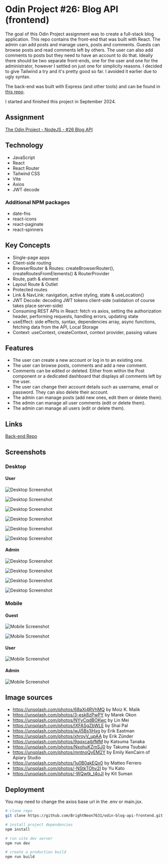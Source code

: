 # Odin Project #26: Blog API (frontend)

The goal of this Odin Project assignment was to create a full-stack blog application. This repo contains the front-end that was built with React. The admin can add posts and manage users, posts and comments. Guests can browse posts and read comments left by others. The user can also add comments to posts but they need to have an account to do that. Ideally there should be two separate front-ends, one for the user and one for the administrator, however I settled on just one for simplicity reasons. I decided to give Tailwind a try and it's pretty good so far. I avoided it earlier due to ugly syntax. 

The back-end was built with Express (and other tools) and can be found in [this repo](https://github.com/brightneon7631/odin-blog-api-backend).

I started and finished this project in September 2024.

## Assignment

[The Odin Project - NodeJS - #26 Blog API](https://www.theodinproject.com/lessons/node-path-nodejs-blog-api)

## Technology

- JavaScript
- React
- React Router
- Tailwind CSS
- Vite
- Axios
- JWT decode

### Additional NPM packages
- date-fns
- react-icons
- react-paginate
- react-spinners

## Key Concepts

- Single-page apps
- Client-side routing
- BrowserRouter & Routes: createBrowserRouter(), createRoutesFromElements() & RouterProvider
- Route, path & element
- Layout Route & Outlet
- Protected routes
- Link & NavLink: navigation, active styling, state & useLocation()
- JWT Decode: decoding JWT tokens client-side (validation of course takes place server-side)
- Consuming REST APIs in React: fetch vs axios, setting the authorization header, performing requests, handling errors, updating state
- useEffect: side effects, syntax, dependencies array, async functions, fetching data from the API, Local Storage
- Context: useContext, createContext, context provider, passing values

## Features

- The user can create a new account or log in to an existing one.
- The user can browse posts, comments and add a new comment. 
- Comments can be edited or deleted. Either from within the Post component or a dedicated dashboard that displays all comments left by the user.
- The user can change their account details such as username, email or password. They can also delete their account.
- The admin can manage posts (add new ones, edit them or delete them).
- The admin can manage all user comments (edit or delete them).
- The admin can manage all users (edit or delete them).


## Links

[Back-end Repo](https://github.com/brightneon7631/odin-blog-api-backend)

## Screenshots

### Desktop

#### User

![Desktop Screenshot](screenshots/desktop1.gif)

![Desktop Screenshot](screenshots/desktop2.png)

![Desktop Screenshot](screenshots/desktop3.png)

![Desktop Screenshot](screenshots/desktop4.png)

![Desktop Screenshot](screenshots/desktop5.png)

![Desktop Screenshot](screenshots/desktop6.png)

#### Admin

![Desktop Screenshot](screenshots/desktop7.png)

![Desktop Screenshot](screenshots/desktop8.png)

![Desktop Screenshot](screenshots/desktop9.gif)

![Desktop Screenshot](screenshots/desktop10.gif)

### Mobile

#### Guest

![Mobile Screenshot](screenshots/mobile1.gif)

![Mobile Screenshot](screenshots/mobile2.gif)

#### User

![Mobile Screenshot](screenshots/mobile3.png)

#### Admin

![Mobile Screenshot](screenshots/mobile4.png)

## Image sources

- https://unsplash.com/photos/68aXi4RVhMQ by Moiz K. Malik
- https://unsplash.com/photos/3-esk8zPwPY by Marek Okon
- https://unsplash.com/photos/NYyCqdBOKwc by Lin Mei
- https://unsplash.com/photos/IXFASgZbWLE by Shai Pal
- https://unsplash.com/photos/wJj5Bs1jHxg by Erik Eastman
- https://unsplash.com/photos/xhroyV_upAA by Erik Zünder
- https://unsplash.com/photos/9qqxcajbfMM by Katsuma Tanaka
- https://unsplash.com/photos/NxohuKZmSJ0 by Takuma Tsubaki
- https://unsplash.com/photos/mntnoQyEM2Y by Emily KenCairn of Apiary Studio
- https://unsplash.com/photos/1u0B0akEQx0 by Matteo Ferrero
- https://unsplash.com/photos/-NStkTOhv2I by Yu Kato
- https://unsplash.com/photos/-WQwtk_t4oJI by Kit Suman

## Deployment

You may need to change the axios base url in the .env or main.jsx.

```bash
# clone repo
git clone https://github.com/BrightNeon7631/odin-blog-api-frontend.git

# install project dependencies
npm install

# run vite dev server
npm run dev

# create a production build
npm run build
```
